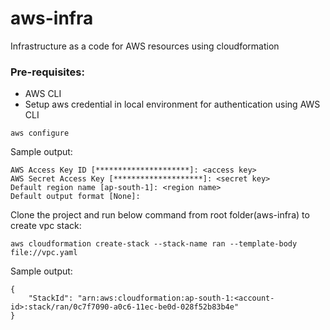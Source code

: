 # aws-infra
Infrastructure as a code for AWS resources using cloudformation

### Pre-requisites:
* AWS CLI
* Setup aws credential in local environment for authentication using AWS CLI 
```
aws configure
```
Sample output:
```
AWS Access Key ID [*********************]: <access key>
AWS Secret Access Key [********************]: <secret key>
Default region name [ap-south-1]: <region name>
Default output format [None]:
```

Clone the project and run below command from root folder(aws-infra) to create vpc stack:
```
aws cloudformation create-stack --stack-name ran --template-body file://vpc.yaml
```
Sample output:
```
{
    "StackId": "arn:aws:cloudformation:ap-south-1:<account-id>:stack/ran/0c7f7090-a0c6-11ec-be0d-028f52b83b4e"
} 
```
